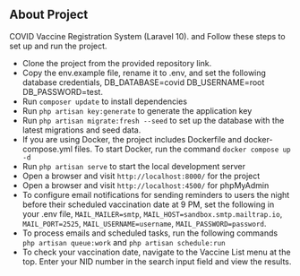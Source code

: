 ## About Project

COVID Vaccine Registration System (Laravel 10). and Follow these steps to set up and run the project.

- Clone the project from the provided repository link.
- Copy the env.example file, rename it to .env, and set the following database credentials, DB_DATABASE=covid DB_USERNAME=root DB_PASSWORD=test.
- Run `composer update` to install dependencies
- Run `php artisan key:generate` to generate the application key
- Run `php artisan migrate:fresh --seed` to set up the database with the latest migrations and seed data.
- If you are using Docker, the project includes Dockerfile and docker-compose.yml files. To start Docker, run the command `docker compose up -d`
- Run `php artisan serve` to start the local development server
- Open a browser and visit `http://localhost:8000/` for the project
- Open a browser and visit `http://localhost:4500/` for phpMyAdmin
- To configure email notifications for sending reminders to users the night before their scheduled vaccination date at 9 PM, set the following in your .env file, `MAIL_MAILER=smtp`, `MAIL_HOST=sandbox.smtp.mailtrap.io`, `MAIL_PORT=2525`, `MAIL_USERNAME=username`, `MAIL_PASSWORD=password`.
- To process emails and scheduled tasks, run the following commands `php artisan queue:work` and `php artisan schedule:run`
- To check your vaccination date, navigate to the Vaccine List menu at the top. Enter your NID number in the search input field and view the results.
